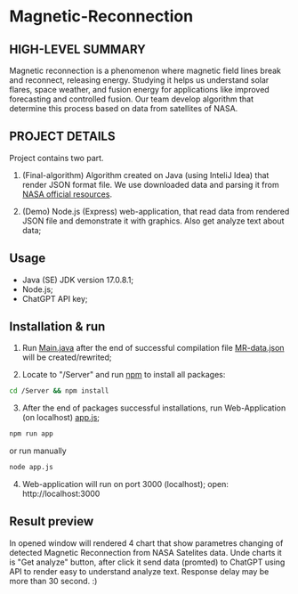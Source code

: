 # Magnetic-Reconnection

## HIGH-LEVEL SUMMARY

Magnetic reconnection is a phenomenon where magnetic field lines break and reconnect, releasing energy. Studying it helps us understand solar flares, space weather, and fusion energy for applications like improved forecasting and controlled fusion. Our team develop algorithm that determine this process based on data from satellites of NASA.

## PROJECT DETAILS

Project contains two part.

1) (Final-algorithm) Algorithm created on Java (using InteliJ Idea) that render JSON format file. We use downloaded data and parsing it from [NASA official resources](https://spdf.gsfc.nasa.gov/pub/data/ace/merged/4_min_merged_mag_plasma/).

2) (Demo) Node.js (Express) web-application, that read data from rendered JSON file and demonstrate it with graphics. Also get analyze text about data;

## Usage

- Java (SE) JDK version 17.0.8.1;  
- Node.js;
- ChatGPT API key;

## Installation & run

1) Run [Main.java](DataParser/src/main/java/ge/Odysseus/Main.java) after the end of successful compilation file [MR-data.json](DataParser/src/main/java/ge/Odysseus/sources/MR-data.json) will be created/rewrited;

2) Locate to "/Server" and run [npm](https://www.npmjs.com/) to install all packages:
```bash
cd /Server && npm install
```

3) After the end of packages successful installations, run Web-Application (on localhost) [app.js](Server/app.js);
```bash
npm run app
```
or run manually
```bash
node app.js
```

4) Web-application will run on port 3000 (localhost);
   open: http://localhost:3000

## Result preview

In opened window will rendered 4 chart that show parametres changing of detected Magnetic Reconnection from NASA Satelites data. Unde charts it is "Get analyze" button, after click it send data (promted) to ChatGPT using API to render easy to understand analyze text. Response delay may be more than 30 second. :)
